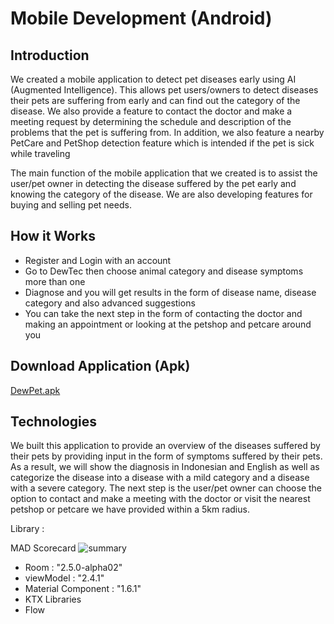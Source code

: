 # Mobile Development (Android)

## Introduction

We created a mobile application to detect pet diseases early using AI (Augmented Intelligence). This allows pet users/owners to detect diseases their pets are suffering from early and can find out the category of the disease. We also provide a feature to contact the doctor and make a meeting request by determining the schedule and description of the problems that the pet is suffering from. In addition, we also feature a nearby PetCare and PetShop detection feature which is intended if the pet is sick while traveling

The main function of the mobile application that we created is to assist the user/pet owner in detecting the disease suffered by the pet early and knowing the category of the disease. We are also developing features for buying and selling pet needs.

## How it Works
- Register and Login with an account
- Go to DewTec then choose animal category and disease symptoms more than one
- Diagnose and you will get results in the form of disease name, disease category and also advanced suggestions
- You can take the next step in the form of contacting the doctor and making an appointment or looking at the petshop and petcare around you

## Download Application (Apk)
[DewPet.apk](https://drive.google.com/file/d/1b_tw1VYAlt9758lSCRw4Egg2v0OCboBe/view?usp=sharing)

## Technologies

We built this application to provide an overview of the diseases suffered by their pets by providing input in the form of symptoms suffered by their pets. As a result, we will show the diagnosis in Indonesian and English as well as categorize the disease into a disease with a mild category and a disease with a severe category. The next step is the user/pet owner can choose the option to contact and make a meeting with the doctor or visit the nearest petshop or petcare we have provided within a 5km radius.

Library : 

MAD Scorecard
![summary](https://user-images.githubusercontent.com/64396559/173211782-1c636ce0-408f-406f-a134-536619eefde7.png)

- Room : "2.5.0-alpha02"
- viewModel : "2.4.1"
- Material Component : "1.6.1"
- KTX Libraries
- Flow
